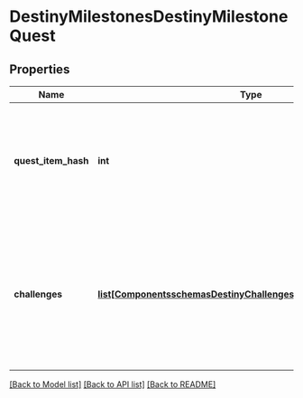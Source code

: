 # DestinyMilestonesDestinyMilestoneQuest

## Properties
Name | Type | Description | Notes
------------ | ------------- | ------------- | -------------
**quest_item_hash** | **int** | Quests are defined as Items in content.  As such, this is the hash identifier of the DestinyInventoryItemDefinition that represents this quest.  It will have pointers to all of the stepsin the quest, and display information for the quest (title, description, icon etc)Individual steps will be referred to in the Quest item&#39;s DestinyInventoryItemDefinition.setDataproperty, and themselves are Items with their own renderable data. | [optional] 
**challenges** | [**list[ComponentsschemasDestinyChallengesDestinyChallengeStatus]**](ComponentsschemasDestinyChallengesDestinyChallengeStatus.md) | The activities referred to by this quest can have many associated challenges.They are all contained here, with activityHashes so that you can associate them withthe specific activity variants in which they can be found.In retrospect, I probably should have put these under the specific Activity Variants,but it&#39;s too late to change it now.Theoretically, a quest without Activities can still have Challenges, which is whythis is on a higher level than activity/variants, but it probably should have beenin both places.  That may come as a later revision. | [optional] 

[[Back to Model list]](../README.md#documentation-for-models) [[Back to API list]](../README.md#documentation-for-api-endpoints) [[Back to README]](../README.md)


